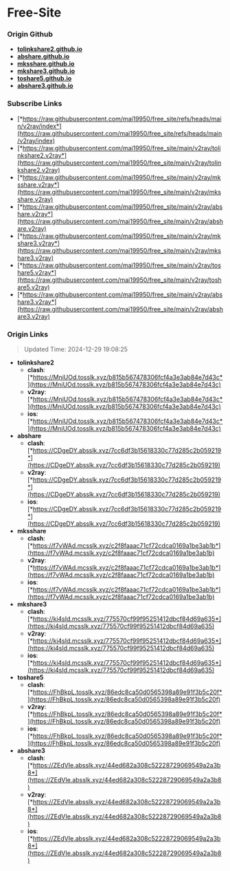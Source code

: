 # Free-Site

### Origin Github

- [**tolinkshare2.github.io**](https://github.com/tolinkshare2/tolinkshare2.github.io)
- [**abshare.github.io**](https://github.com/abshare/abshare.github.io)
- [**mksshare.github.io**](https://github.com/mksshare/mksshare.github.io)
- [**mkshare3.github.io**](https://github.com/mkshare3/mkshare3.github.io)
- [**toshare5.github.io**](https://github.com/toshare5/toshare5.github.io)
- [**abshare3.github.io**](https://github.com/abshare3/abshare3.github.io)

### Subscribe Links

- [*https://raw.githubusercontent.com/mai19950/free_site/refs/heads/main/v2ray/index*](https://raw.githubusercontent.com/mai19950/free_site/refs/heads/main/v2ray/index)
- [*https://raw.githubusercontent.com/mai19950/free_site/main/v2ray/tolinkshare2.v2ray*](https://raw.githubusercontent.com/mai19950/free_site/main/v2ray/tolinkshare2.v2ray)
- [*https://raw.githubusercontent.com/mai19950/free_site/main/v2ray/mksshare.v2ray*](https://raw.githubusercontent.com/mai19950/free_site/main/v2ray/mksshare.v2ray)
- [*https://raw.githubusercontent.com/mai19950/free_site/main/v2ray/abshare.v2ray*](https://raw.githubusercontent.com/mai19950/free_site/main/v2ray/abshare.v2ray)
- [*https://raw.githubusercontent.com/mai19950/free_site/main/v2ray/mkshare3.v2ray*](https://raw.githubusercontent.com/mai19950/free_site/main/v2ray/mkshare3.v2ray)
- [*https://raw.githubusercontent.com/mai19950/free_site/main/v2ray/toshare5.v2ray*](https://raw.githubusercontent.com/mai19950/free_site/main/v2ray/toshare5.v2ray)
- [*https://raw.githubusercontent.com/mai19950/free_site/main/v2ray/abshare3.v2ray*](https://raw.githubusercontent.com/mai19950/free_site/main/v2ray/abshare3.v2ray)

### Origin Links

> Updated Time: 2024-12-29 19:08:25

- **tolinkshare2**
  - **clash**: [*https://MniUOd.tosslk.xyz/b815b567478306fcf4a3e3ab84e7d43c*](https://MniUOd.tosslk.xyz/b815b567478306fcf4a3e3ab84e7d43c)
  - **v2ray**: [*https://MniUOd.tosslk.xyz/b815b567478306fcf4a3e3ab84e7d43c*](https://MniUOd.tosslk.xyz/b815b567478306fcf4a3e3ab84e7d43c)
  - **ios**: [*https://MniUOd.tosslk.xyz/b815b567478306fcf4a3e3ab84e7d43c*](https://MniUOd.tosslk.xyz/b815b567478306fcf4a3e3ab84e7d43c)
- **abshare**
  - **clash**: [*https://CDgeDY.absslk.xyz/7cc6df3b15618330c77d285c2b059219*](https://CDgeDY.absslk.xyz/7cc6df3b15618330c77d285c2b059219)
  - **v2ray**: [*https://CDgeDY.absslk.xyz/7cc6df3b15618330c77d285c2b059219*](https://CDgeDY.absslk.xyz/7cc6df3b15618330c77d285c2b059219)
  - **ios**: [*https://CDgeDY.absslk.xyz/7cc6df3b15618330c77d285c2b059219*](https://CDgeDY.absslk.xyz/7cc6df3b15618330c77d285c2b059219)
- **mksshare**
  - **clash**: [*https://f7vWAd.mcsslk.xyz/c2f8faaac71cf72cdca0169a1be3ab1b*](https://f7vWAd.mcsslk.xyz/c2f8faaac71cf72cdca0169a1be3ab1b)
  - **v2ray**: [*https://f7vWAd.mcsslk.xyz/c2f8faaac71cf72cdca0169a1be3ab1b*](https://f7vWAd.mcsslk.xyz/c2f8faaac71cf72cdca0169a1be3ab1b)
  - **ios**: [*https://f7vWAd.mcsslk.xyz/c2f8faaac71cf72cdca0169a1be3ab1b*](https://f7vWAd.mcsslk.xyz/c2f8faaac71cf72cdca0169a1be3ab1b)
- **mkshare3**
  - **clash**: [*https://ki4sId.mcsslk.xyz/775570cf99f95251412dbcf84d69a635*](https://ki4sId.mcsslk.xyz/775570cf99f95251412dbcf84d69a635)
  - **v2ray**: [*https://ki4sId.mcsslk.xyz/775570cf99f95251412dbcf84d69a635*](https://ki4sId.mcsslk.xyz/775570cf99f95251412dbcf84d69a635)
  - **ios**: [*https://ki4sId.mcsslk.xyz/775570cf99f95251412dbcf84d69a635*](https://ki4sId.mcsslk.xyz/775570cf99f95251412dbcf84d69a635)
- **toshare5**
  - **clash**: [*https://FhBkpL.tosslk.xyz/86edc8ca50d0565398a89e91f3b5c20f*](https://FhBkpL.tosslk.xyz/86edc8ca50d0565398a89e91f3b5c20f)
  - **v2ray**: [*https://FhBkpL.tosslk.xyz/86edc8ca50d0565398a89e91f3b5c20f*](https://FhBkpL.tosslk.xyz/86edc8ca50d0565398a89e91f3b5c20f)
  - **ios**: [*https://FhBkpL.tosslk.xyz/86edc8ca50d0565398a89e91f3b5c20f*](https://FhBkpL.tosslk.xyz/86edc8ca50d0565398a89e91f3b5c20f)
- **abshare3**
  - **clash**: [*https://ZEdVIe.absslk.xyz/44ed682a308c52228729069549a2a3b8*](https://ZEdVIe.absslk.xyz/44ed682a308c52228729069549a2a3b8)
  - **v2ray**: [*https://ZEdVIe.absslk.xyz/44ed682a308c52228729069549a2a3b8*](https://ZEdVIe.absslk.xyz/44ed682a308c52228729069549a2a3b8)
  - **ios**: [*https://ZEdVIe.absslk.xyz/44ed682a308c52228729069549a2a3b8*](https://ZEdVIe.absslk.xyz/44ed682a308c52228729069549a2a3b8)
